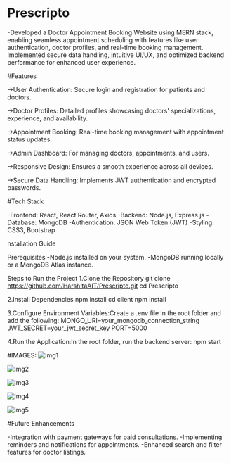# Prescripto
-Developed a Doctor Appointment Booking Website using MERN stack, enabling seamless appointment scheduling with features like user authentication, doctor profiles, and real-time booking management. Implemented secure data handling, intuitive UI/UX, and optimized backend performance for enhanced user experience.

#Features

->User Authentication: Secure login and registration for patients and doctors.

->Doctor Profiles: Detailed profiles showcasing doctors' specializations, experience, and availability.

->Appointment Booking: Real-time booking management with appointment status updates.

->Admin Dashboard: For managing doctors, appointments, and users.

->Responsive Design: Ensures a smooth experience across all devices.

->Secure Data Handling: Implements JWT authentication and encrypted passwords.


#Tech Stack

-Frontend: React, React Router, Axios
-Backend: Node.js, Express.js
-Database: MongoDB
-Authentication: JSON Web Token (JWT)
-Styling: CSS3, Bootstrap

nstallation Guide

Prerequisites
-Node.js installed on your system.
-MongoDB running locally or a MongoDB Atlas instance.

Steps to Run the Project
1.Clone the Repository
    git clone https://github.com/HarshitaAIT/Prescripto.git
    cd Prescripto

2.Install Dependencies
    npm install
    cd client
    npm install

3.Configure Environment Variables:Create a .env file in the root folder and add the following:
   MONGO_URI=your_mongodb_connection_string
   JWT_SECRET=your_jwt_secret_key
   PORT=5000

4.Run the Application:In the root folder, run the backend server:
   npm start


#IMAGES:
![img1](https://github.com/user-attachments/assets/5f7d2378-df2c-4abb-a13a-8a70728e750a)

![img2](https://github.com/user-attachments/assets/6a0ae82c-8404-40b6-a96d-224d693f5712)

![img3](https://github.com/user-attachments/assets/daf032b0-0bc5-45cc-9d4e-9b71d273aaed)

![img4](https://github.com/user-attachments/assets/9f856d75-9440-493a-aa34-6d565a4147c3)

![img5](https://github.com/user-attachments/assets/79a9b190-fe06-4a23-b200-a45ff4f123b3)

#Future Enhancements

-Integration with payment gateways for paid consultations.
-Implementing reminders and notifications for appointments.
-Enhanced search and filter features for doctor listings.



   
   


    







    
